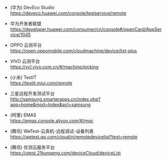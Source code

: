 - (华为) DevEco Studio  
https://deveco.huawei.com/console/testservice/remote

- 华为开发者联盟  
https://developer.huawei.com/consumer/cn/console#/openCard/AppService/1045

- OPPO 云测平台  
https://open.oppomobile.com/cloudmachine/device/list-plus

- VIVO 云测平台  
https://vcl.vivo.com.cn/#/machine/picking

- (小米) TestIT  
https://testit.miui.com/remote

- 三星远程开发测试平台  
http://samsung.smarterapps.cn/index.php?app=home&mod=Index&act=samsung

- (阿里) EMAS  
https://emas.console.aliyun.com/#/mqc

- (腾讯) WeTest-云真机-远程调试-设备列表  
https://wetest.qq.com/cloud/n/remotedevicelist?test=remote

- (腾讯) 优测云服务平台  
https://utest.21kunpeng.com/deviceCloud/deviceList
